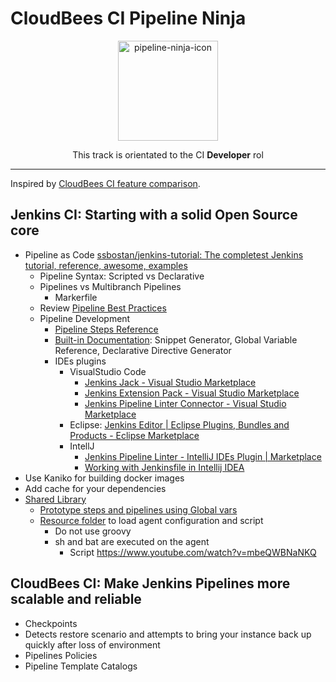 # CloudBees CI Pipeline Ninja

<p align="center">
  <img alt="pipeline-ninja-icon" src="https://www.jenkins.io/images/logos/ninja/ninja.png" height="160" />
  <p align="center">This track is orientated to the CI <strong>Developer</strong> rol</p>
</p>

---

Inspired by [CloudBees CI feature comparison](https://docs.cloudbees.com/docs/cloudbees-ci/latest/feature-definition).

## Jenkins CI: Starting with a solid Open Source core

* Pipeline as Code [ssbostan/jenkins-tutorial: The completest Jenkins tutorial, reference, awesome, examples](https://github.com/ssbostan/jenkins-tutorial)
  * Pipeline Syntax: Scripted vs Declarative
  * Pipelines vs Multibranch Pipelines
    * Markerfile
  * Review [Pipeline Best Practices](https://docs.cloudbees.com/docs/admin-resources/latest/pipelines/pipeline-best-practices)
  * Pipeline Development
    * [Pipeline Steps Reference](https://www.jenkins.io/doc/pipeline/steps/)
    * [Built-in Documentation](https://www.jenkins.io/doc/book/pipeline/getting-started/#built-in-documentation): Snippet Generator, Global Variable Reference, Declarative Directive Generator
    * IDEs plugins
      * VisualStudio Code
        * [Jenkins Jack - Visual Studio Marketplace](https://marketplace.visualstudio.com/items?itemName=tabeyti.jenkins-jack)
        * [Jenkins Extension Pack - Visual Studio Marketplace](https://marketplace.visualstudio.com/items?itemName=DontShaveTheYak.jenkins-extension-pack)
        * [Jenkins Pipeline Linter Connector - Visual Studio Marketplace](https://marketplace.visualstudio.com/items?itemName=janjoerke.jenkins-pipeline-linter-connector)
      * Eclipse: [Jenkins Editor | Eclipse Plugins, Bundles and Products - Eclipse Marketplace](https://marketplace.eclipse.org/content/jenkins-editor)
      * IntellJ
        * [Jenkins Pipeline Linter - IntelliJ IDEs Plugin | Marketplace](https://plugins.jetbrains.com/plugin/15699-jenkins-pipeline-linter)
        * [Working with Jenkinsfile in Intellij IDEA](http://vgaidarji.me/blog/2018/07/30/working-with-jenkinsfile-in-intellij-idea/)
* Use Kaniko for building docker images
* Add cache for your dependencies 
* [Shared Library](https://www.jenkins.io/doc/book/pipeline/shared-libraries/)
  * [Prototype steps and pipelines using Global vars](https://github.com/aimtheory/jenkins-pipeline-best-practices)
  * [Resource folder](https://www.jenkins.io/doc/book/pipeline/shared-libraries/#loading-resources) to load agent configuration and script
    * Do not use groovy
    * sh and bat are executed on the agent
      * Script https://www.youtube.com/watch?v=mbeQWBNaNKQ

## CloudBees CI: Make Jenkins Pipelines more scalable and reliable

* Checkpoints
* Detects restore scenario and attempts to bring your instance back up quickly after loss of environment
* Pipelines Policies
* Pipeline Template Catalogs